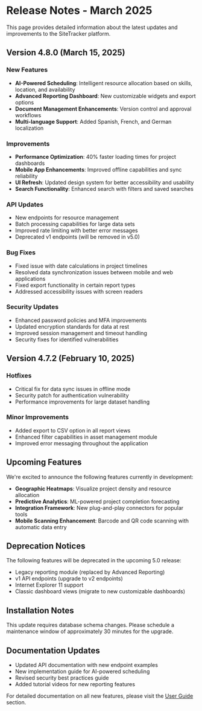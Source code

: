 # Release Notes - March 2025

This page provides detailed information about the latest updates and improvements to the SiteTracker platform.

## Version 4.8.0 (March 15, 2025)

### New Features

- **AI-Powered Scheduling**: Intelligent resource allocation based on skills, location, and availability
- **Advanced Reporting Dashboard**: New customizable widgets and export options
- **Document Management Enhancements**: Version control and approval workflows
- **Multi-language Support**: Added Spanish, French, and German localization

### Improvements

- **Performance Optimization**: 40% faster loading times for project dashboards
- **Mobile App Enhancements**: Improved offline capabilities and sync reliability
- **UI Refresh**: Updated design system for better accessibility and usability
- **Search Functionality**: Enhanced search with filters and saved searches

### API Updates

- New endpoints for resource management
- Batch processing capabilities for large data sets
- Improved rate limiting with better error messages
- Deprecated v1 endpoints (will be removed in v5.0)

### Bug Fixes

- Fixed issue with date calculations in project timelines
- Resolved data synchronization issues between mobile and web applications
- Fixed export functionality in certain report types
- Addressed accessibility issues with screen readers

### Security Updates

- Enhanced password policies and MFA improvements
- Updated encryption standards for data at rest
- Improved session management and timeout handling
- Security fixes for identified vulnerabilities

## Version 4.7.2 (February 10, 2025)

### Hotfixes

- Critical fix for data sync issues in offline mode
- Security patch for authentication vulnerability
- Performance improvements for large dataset handling

### Minor Improvements

- Added export to CSV option in all report views
- Enhanced filter capabilities in asset management module
- Improved error messaging throughout the application

## Upcoming Features

We're excited to announce the following features currently in development:

- **Geographic Heatmaps**: Visualize project density and resource allocation
- **Predictive Analytics**: ML-powered project completion forecasting
- **Integration Framework**: New plug-and-play connectors for popular tools
- **Mobile Scanning Enhancement**: Barcode and QR code scanning with automatic data entry

## Deprecation Notices

The following features will be deprecated in the upcoming 5.0 release:

- Legacy reporting module (replaced by Advanced Reporting)
- v1 API endpoints (upgrade to v2 endpoints)
- Internet Explorer 11 support
- Classic dashboard views (migrate to new customizable dashboards)

## Installation Notes

This update requires database schema changes. Please schedule a maintenance window of approximately 30 minutes for the upgrade.

## Documentation Updates

- Updated API documentation with new endpoint examples
- New implementation guide for AI-powered scheduling
- Revised security best practices guide
- Added tutorial videos for new reporting features

For detailed documentation on all new features, please visit the [User Guide](../usage/user-guide.md) section.